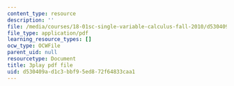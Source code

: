 ```yaml
---
content_type: resource
description: ''
file: /media/courses/18-01sc-single-variable-calculus-fall-2010/d530409ad1c3bbf95ed872f64833caa1_zsKdRjP91Fs.pdf
file_type: application/pdf
learning_resource_types: []
ocw_type: OCWFile
parent_uid: null
resourcetype: Document
title: 3play pdf file
uid: d530409a-d1c3-bbf9-5ed8-72f64833caa1
---
```

